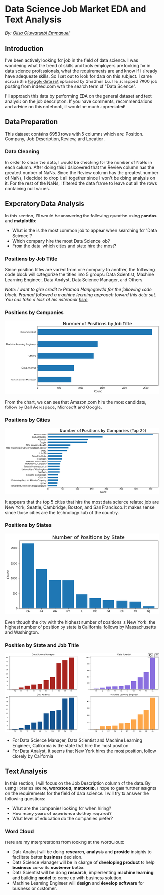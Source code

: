 # Data Science Job Market EDA and Text Analysis
*By: <a href = 'https://www.linkedin.com/in/Olisa-Oluwatunbi/'>Olisa Oluwatunbi Emmanuel</a>*

## Introduction

I've been actively looking for job in the field of data science. I was wondering what the trend of skills and tools employers are looking for in data science professionals, what the requirements are and know if i already have adequeate skills. So I set out to look for data on this subject. I came across this <a href = 'https://www.kaggle.com/sl6149/data-scientist-job-market-in-the-us'>Kaggle dataset</a> uploaded by ShaShan Lu. He scrapped 7000 job posting from indeed.com with the search term of "Data Science".

I'll approach this data by performing EDA on the general dataset and text analysis on the job description. If you have comments, recommendations and advice on this notebook, it would be much appreciated!

## Data Preparation
This dataset contains 6953 rows with 5 columns which are: Position, Company, Job Description, Review, and Location.

### Data Cleaning
In order to clean the data, I would be checking for the number of NaNs in each column. After doing this i dsicovered that the Review column has the greatest nunber of NaNs. Since the Review column has the greatest number of NaNs, I decided to drop it all together since I won't be doing analysis on it. For the rest of the NaNs, I filtered the data frame to leave out all the rows containing null values.

## Exporatory Data Analysis
In this section, I'll would be answering the following queation using **pandas** and **matplotlib**:

- What is the is the most common job to appear when searching for 'Data Science'?
- Which company hire the most Data Science job?
- From the data, which cities and state hire the most?

### Positions by Job Title
Since position titles are varied from one company to another, the following code block will categorize the titles into 5 groups: Data Scientist, Machine Learning Engineer, Data Analyst, Data Science Manager, and Others.

*Note: I want to give credit to Pramod Manjegowda for the following code block. Pramad followed a machine learning approach toward this data set. You can take a look at his notebook <a href ='https://www.kaggle.com/pramod7/data-science-jobs-opening-in-us-analysis-ml'>here</a>.*



### Positions by Companies 

![Image](https://github.com/AllenGold-max/Data-science-job-market-EDA/blob/main/Images/image%208.png)


From the chart, we can see that Amazon.com hire the most candidate, follow by Ball Aerospace, Microsoft and Google.


### Positions by Cities

![Image](https://github.com/AllenGold-max/Data-science-job-market-EDA/blob/main/Images/image%207.png)

It appears that the top 5 cities that hire the most data science related job are New York, Seattle, Cambridge, Boston, and San Francisco. It makes sense since those cities are the technology hub of the country. 

### Positions by States

![Image](https://github.com/AllenGold-max/Data-science-job-market-EDA/blob/main/Images/image%206.png)

Even though the city with the highest number of positions is New York, the highest number of position by state is California, follows by Massachusetts and Washington.

### Position by State and Job Title

![Image](https://github.com/AllenGold-max/Data-science-job-market-EDA/blob/main/Images/image%205.png)

- For Data Science Manager, Data Scientist and Machine Learning Engineer, California is the state that hire the most position
- For Data Analyst, it seems that New York hires the most position, follow closely by California

## Text Analysis 

In this section, I will focus on the Job Description column of the data. By using libraries like **re, wordcloud, matplotlib**, I hope to gain further insights on the requirements for the field of data science. I will try to answer the following questions:
- What are the companies looking for when hiring?
- How many years of experience do they required?
- What level of education do the companies prefer?

### Word Cloud 

Here are my interpretations from looking at the WordCloud:
- Data Analyst will be doing **research**, **analysis** and **provide** insights to facilitate better **business** decision.
- Data Science Manager will be in charge of **developing** **product** to help **business** serve its **customer** better.
- Data Scientist will be doing **research**, implementing **machine learning** and building **model** to come up with business solution.
- Machine Learning Engineer will **design** and **develop** **software** for business or customer.


